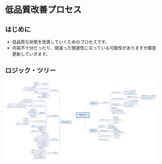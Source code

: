 # 低品質改善プロセス

## はじめに

- 低品質な状態を改善していくためのプロセスです。
- 内容不十分だったり、間違った関連性になっている可能性がありますが都度更新していきます。

## ロジック・ツリー

![logic-tree.png](https://raw.githubusercontent.com/neriai/low-quality-improvement-process/master/logic-tree.png)

